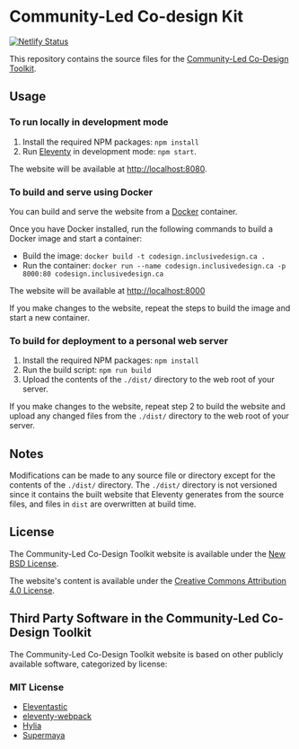 # Community-Led Co-design Kit

[![Netlify Status](https://api.netlify.com/api/v1/badges/41596f93-63f6-4071-865b-2d12aa7b1af3/deploy-status)](https://app.netlify.com/sites/co-design/deploys)

This repository contains the source files for the [Community-Led Co-Design Toolkit](https://co-design.inclusivedesign.ca).

## Usage

### To run locally in development mode

1. Install the required NPM packages: `npm install`
2. Run [Eleventy](http://11ty.dev) in development mode: `npm start`.

The website will be available at [http://localhost:8080](http://localhost:8080).

### To build and serve using Docker

You can build and serve the website from a [Docker](https://docs.docker.com/get-docker) container.

Once you have Docker installed, run the following commands to build a Docker image and start a container:

* Build the image: `docker build -t codesign.inclusivedesign.ca .`
* Run the container: `docker run --name codesign.inclusivedesign.ca -p 8000:80 codesign.inclusivedesign.ca`

The website will be available at [http://localhost:8000](http://localhost:8000)

If you make changes to the website, repeat the steps to build the image and start a new container.

### To build for deployment to a personal web server

1. Install the required NPM packages: `npm install`
2. Run the build script: `npm run build`
3. Upload the contents of the `./dist/` directory to the web root of your server.

If you make changes to the website, repeat step 2 to build the website and upload any changed files from the `./dist/`
directory to the web root of your server.

## Notes

Modifications can be made to any source file or directory except for the contents of the `./dist/` directory. The
`./dist/` directory is not versioned since it contains the built website that Eleventy generates from the source files,
and  files in `dist` are overwritten at build time.

## License

The Community-Led Co-Design Toolkit website is available under the [New BSD License](https://raw.githubusercontent.com/inclusive-design/codesign.inclusivedesign.ca/master/LICENSE.md).

The website's content is available under the [Creative Commons Attribution 4.0 License](https://creativecommons.org/licenses/by/4.0/).

## Third Party Software in the Community-Led Co-Design Toolkit

The Community-Led Co-Design Toolkit website is based on other publicly available software, categorized by license:

### MIT License

* [Eleventastic](https://github.com/maxboeck/eleventastic)
* [eleventy-webpack](https://github.com/clenemt/eleventy-webpack)
* [Hylia](https://github.com/hankchizljaw/hylia)
* [Supermaya](https://github.com/MadeByMike/supermaya)
